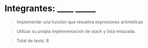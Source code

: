 # Integrantes: ____   _____

> Implementar una funcion que resuelva expresiones aritmeticas 

> Utilizar su propia implementación de  stack y lista enlazada.

>Total de tests: 8
